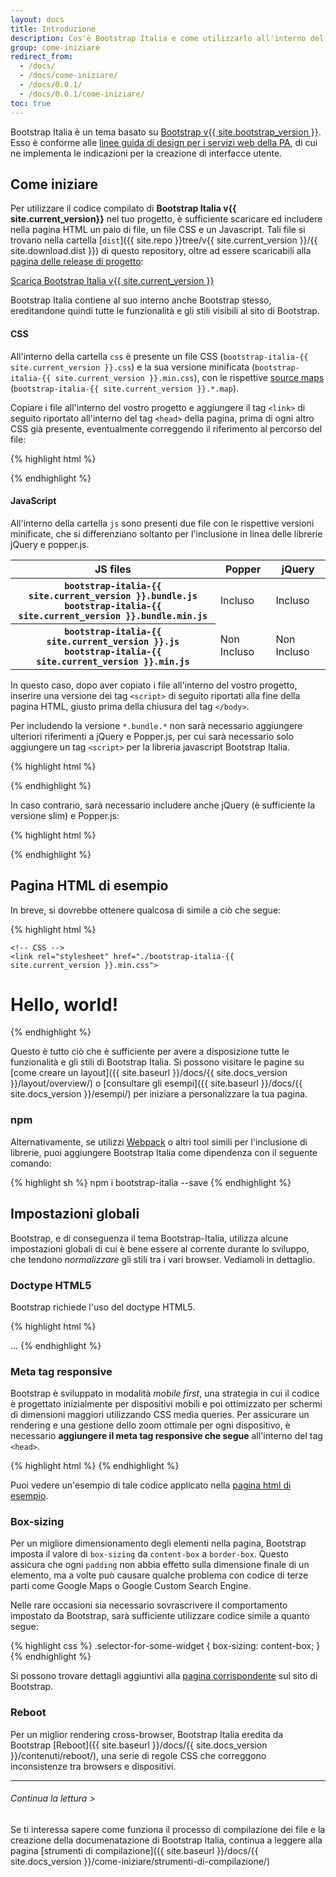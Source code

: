 ```yaml
---
layout: docs
title: Introduzione
description: Cos'è Bootstrap Italia e come utilizzarlo all'interno del tuo progetto
group: come-iniziare
redirect_from:
  - /docs/
  - /docs/come-iniziare/
  - /docs/0.0.1/
  - /docs/0.0.1/come-iniziare/
toc: true
---
```


Bootstrap Italia è un tema basato su [Bootstrap v{{ site.bootstrap_version }}](https://getbootstrap.com/docs/4.0/getting-started/introduction/).
Esso è conforme alle [linee guida di design per i servizi web della PA](https://design-italia.readthedocs.io/it/stable/index.html),
di cui ne implementa le indicazioni per la creazione di interfacce utente.

## Come iniziare

Per utilizzare il codice compilato di **Bootstrap Italia v{{ site.current_version}}** nel tuo progetto, è sufficiente
scaricare ed includere nella pagina HTML un paio di file, un file CSS e un Javascript. Tali file si trovano nella cartella
[`dist`]({{ site.repo }}tree/v{{ site.current_version }}/{{ site.download.dist }}) di questo repository, oltre ad essere
scaricabili alla [pagina delle release di progetto](https://github.com/italia/bootstrap-italia/releases): 

<a href="https://github.com/italia/bootstrap-italia/releases/download/{{ site.current_version }}/bootstrap-italia-v{{ site.current_version }}-dist.zip" class="btn btn-bd-primary" onclick="ga('send', 'event', 'Getting started', 'Download', 'Download Bootstrap Italia');">Scarica Bootstrap Italia v{{ site.current_version }}</a>

Bootstrap Italia contiene al suo interno anche Bootstrap stesso, ereditandone quindi tutte le funzionalità e gli stili
visibili al sito di Bootstrap.

#### CSS

All'interno della cartella `css` è presente un file CSS (`bootstrap-italia-{{ site.current_version }}.css`)
e la sua versione minificata (`bootstrap-italia-{{ site.current_version }}.min.css`), con le rispettive
[source maps](https://developers.google.com/web/tools/chrome-devtools/javascript/source-maps)
(`bootstrap-italia-{{ site.current_version }}.*.map`).

Copiare i file all'interno del vostro progetto e aggiungere il tag `<link>` di seguito riportato all'interno del tag
`<head>` della pagina, prima di ogni altro CSS già presente, eventualmente correggendo il riferimento al percorso del file:

{% highlight html %}
<link rel="stylesheet" href="./bootstrap-italia-{{ site.current_version }}.min.css" crossorigin="anonymous">
{% endhighlight %}

#### JavaScript

All'interno della cartella `js` sono presenti due file con le rispettive versioni minificate, che si differenziano
soltanto per l'inclusione in linea delle librerie jQuery e popper.js.

<table class="table table-bordered">
  <thead>
    <tr>
      <th scope="col">JS files</th>
      <th scope="col">Popper</th>
      <th scope="col">jQuery</th>
    </tr>
  </thead>
  <tbody>
    <tr>
      <th scope="row">
        <div><code class="font-weight-normal text-nowrap">bootstrap-italia-{{ site.current_version }}.bundle.js</code></div>
        <div><code class="font-weight-normal text-nowrap">bootstrap-italia-{{ site.current_version }}.bundle.min.js</code></div>
      </th>
      <td class="text-success">Incluso</td>
      <td class="text-success">Incluso</td>
    </tr>
    <tr>
      <th scope="row">
        <div><code class="font-weight-normal text-nowrap">bootstrap-italia-{{ site.current_version }}.js</code></div>
        <div><code class="font-weight-normal text-nowrap">bootstrap-italia-{{ site.current_version }}.min.js</code></div>
      </th>
      <td class="bg-light text-muted">Non Incluso</td>
      <td class="bg-light text-muted">Non Incluso</td>
    </tr>
  </tbody>
</table>

In questo caso, dopo aver copiato i file all'interno del vostro progetto, inserire una versione dei tag `<script>` di
seguito riportati alla fine della pagina HTML, giusto prima della chiusura del tag `</body>`.

Per includendo la versione `*.bundle.*` non sarà necessario aggiungere ulteriori riferimenti a jQuery e Popper.js, per
cui sarà necessario solo aggiungere un tag `<script>` per la libreria javascript Bootstrap Italia.

{% highlight html %}
<script src="./bootstrap-italia-{{ site.current_version }}.bundle.min.js"></script>
{% endhighlight %}

In caso contrario, sarà necessario includere anche jQuery (è sufficiente la versione slim) e Popper.js:

{% highlight html %}
<script src="{{ site.cdn.jquery }}" integrity="{{ site.cdn.jquery_integrity }}" crossorigin="anonymous"></script>
<script src="{{ site.cdn.popper }}" integrity="{{ site.cdn.popper_integrity }}" crossorigin="anonymous"></script>
<script src="/bootstrap-italia-{{ site.current_version }}.min.js"></script>
{% endhighlight %}

## Pagina HTML di esempio

In breve, si dovrebbe ottenere qualcosa di simile a ciò che segue:

{% highlight html %}
<!doctype html>
<html lang="en">
  <head>
    <!-- Required meta tags -->
    <meta charset="utf-8">
    <meta name="viewport" content="width=device-width, initial-scale=1, shrink-to-fit=no">
    
    <!-- CSS -->
    <link rel="stylesheet" href="./bootstrap-italia-{{ site.current_version }}.min.css">
  </head>
  <body>
    <h1>Hello, world!</h1>
    <!-- JS -->
    <script src="./bootstrap-italia-{{ site.current_version }}.bundle.min.js"></script>
  </body>
</html>
{% endhighlight %}

Questo è tutto ciò che è sufficiente per avere a disposizione tutte le funzionalità e gli stili di Bootstrap Italia.
Si possono visitare le pagine su [come creare un layout]({{ site.baseurl }}/docs/{{ site.docs_version }}/layout/overview/)
o [consultare gli esempi]({{ site.baseurl }}/docs/{{ site.docs_version }}/esempi/) per iniziare a personalizzare la tua pagina.

### npm

Alternativamente, se utilizzi [Webpack](https://webpack.github.io/) o altri tool simili per l'inclusione di librerie,
puoi aggiungere Bootstrap Italia come dipendenza con il seguente comando:

{% highlight sh %}
npm i bootstrap-italia --save
{% endhighlight %}

## Impostazioni globali

Bootstrap, e di conseguenza il tema Bootstrap-Italia, utilizza alcune impostazioni globali di cui è bene essere al
corrente durante lo sviluppo, che tendono *normalizzare* gli stili tra i vari browser. Vediamoli in dettaglio.

### Doctype HTML5

Bootstrap richiede l'uso del doctype HTML5.

{% highlight html %}
<!doctype html>
<html lang="it">
  ...
</html>
{% endhighlight %}

### Meta tag responsive

Bootstrap è sviluppato in modalità *mobile first*, una strategia in cui il codice è progettato inizialmente per
dispositivi mobili e poi ottimizzato per schermi di dimensioni maggiori utilizzando CSS media queries.
Per assicurare un rendering e una gestione dello zoom ottimale per ogni dispositivo, è necessario **aggiungere
il meta tag responsive che segue** all'interno del tag `<head>`.

{% highlight html %}
<meta name="viewport" content="width=device-width, initial-scale=1, shrink-to-fit=no">
{% endhighlight %}

Puoi vedere un'esempio di tale codice applicato nella [pagina html di esempio](#pagina-html-di-esempio).

### Box-sizing

Per un migliore dimensionamento degli elementi nella pagina, Bootstrap imposta il valore di `box-sizing` da
`content-box` a `border-box`. Questo assicura che ogni `padding` non abbia effetto sulla dimensione finale di un
elemento, ma a volte può causare qualche problema con codice di terze parti come Google Maps o Google Custom Search Engine.

Nelle rare occasioni sia necessario sovrascrivere il comportamento impostato da Bootstrap, sarà sufficiente utilizzare codice simile a quanto segue:

{% highlight css %}
.selector-for-some-widget {
  box-sizing: content-box;
}
{% endhighlight %}

Si possono trovare dettagli aggiuntivi alla [pagina corrispondente](https://getbootstrap.com/docs/4.0/getting-started/introduction/#box-sizing) sul sito di Bootstrap.

### Reboot

Per un miglior rendering cross-browser, Bootstrap Italia eredita da Bootstrap [Reboot]({{ site.baseurl }}/docs/{{ site.docs_version }}/contenuti/reboot/),
una serie di regole CSS che correggono inconsistenze tra browsers e dispositivi.

---

###### Continua la lettura >

Se ti interessa sapere come funziona il processo di compilazione dei file e la creazione della documenatazione di Bootstrap Italia,
continua a leggere alla pagina [strumenti di compilazione]({{ site.baseurl }}/docs/{{ site.docs_version }}/come-iniziare/strumenti-di-compilazione/)
